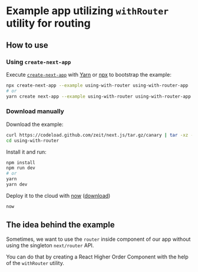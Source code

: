 # Example app utilizing `withRouter` utility for routing

## How to use

### Using `create-next-app`

Execute [`create-next-app`](https://github.com/segmentio/create-next-app) with [Yarn](https://yarnpkg.com/lang/en/docs/cli/create/) or [npx](https://github.com/zkat/npx#readme) to bootstrap the example:

```bash
npx create-next-app --example using-with-router using-with-router-app
# or
yarn create next-app --example using-with-router using-with-router-app
```

### Download manually

Download the example:

```bash
curl https://codeload.github.com/zeit/next.js/tar.gz/canary | tar -xz --strip=2 next.js-canary/examples/using-with-router
cd using-with-router
```

Install it and run:

```bash
npm install
npm run dev
# or
yarn
yarn dev
```

Deploy it to the cloud with [now](https://zeit.co/now) ([download](https://zeit.co/download))

```bash
now
```

## The idea behind the example

Sometimes, we want to use the `router` inside component of our app without using the singleton `next/router` API.

You can do that by creating a React Higher Order Component with the help of the `withRouter` utility.
